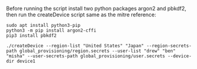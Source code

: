 Before running the script install two python packages argon2 and pbkdf2, then run the createDevice script same as the mitre reference: 

```
sudo apt install python3-pip
python3 -m pip install argon2-cffi
pip3 install pbkdf2

./createDevice --region-list "United States" "Japan" --region-secrets-path global_provisioning/region.secrets --user-list "drew" "ben" "misha" --user-secrets-path global_provisioning/user.secrets --device-dir device1
```

